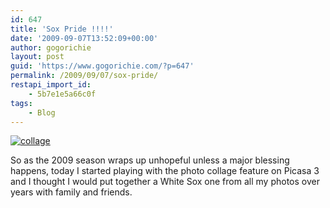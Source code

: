 ```yaml
---
id: 647
title: 'Sox Pride !!!!'
date: '2009-09-07T13:52:09+00:00'
author: gogorichie
layout: post
guid: 'https://www.gogorichie.com/?p=647'
permalink: /2009/09/07/sox-pride/
restapi_import_id:
    - 5b7e1e5a66c0f
tags:
    - Blog
---
```


[![collage](https://www.gogorichie.com/wp-content/uploads/2009/09/collage_thumb.jpg "collage")](https://www.gogorichie.com/wp-content/uploads/2009/09/collage.jpg)

So as the 2009 season wraps up unhopeful unless a major blessing happens, today I started playing with the photo collage feature on Picasa 3 and I thought I would put together a White Sox one from all my photos over years with family and friends.